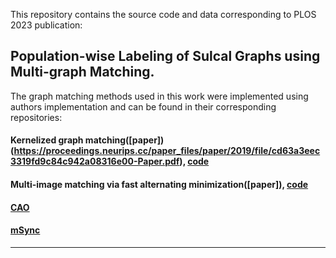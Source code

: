 This repository contains the source code and data corresponding to PLOS 2023 publication:

## Population-wise Labeling of Sulcal Graphs using Multi-graph Matching.

The graph matching methods used in this work were implemented using authors implementation and can be found in their corresponding repositories:
#### Kernelized graph matching([paper]) (https://proceedings.neurips.cc/paper_files/paper/2019/file/cd63a3eec3319fd9c84c942a08316e00-Paper.pdf), [code]([KerGM](https://github.com/ZhenZhang19920330/KerGM_Code) )
#### Multi-image matching via fast alternating minimization([paper]), [code](https://github.com/zju-3dv/multiway)
#### [CAO](https://github.com/Thinklab-SJTU/pygmtools)
#### [mSync](https://pages.cs.wisc.edu/~pachauri/perm-sync)

----------------------------------------------------------------------------------------------------------

